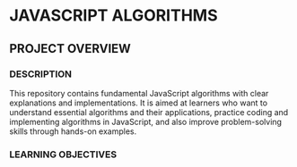  # JAVASCRIPT ALGORITHMS 
 ## PROJECT OVERVIEW
 ### DESCRIPTION
 This repository contains fundamental JavaScript algorithms with clear explanations and implementations. 
 It is aimed at learners who want to understand essential algorithms and their applications, practice coding and implementing algorithms in JavaScript, and also improve problem-solving skills through hands-on examples. 

### LEARNING OBJECTIVES
